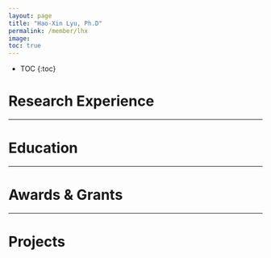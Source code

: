 ```yaml
---
layout: page
title: "Hao-Xin Lyu, Ph.D"
permalink: /member/lhx
image: 
toc: true
---
```


* TOC
{:toc}

Research Experience
============


***

Education
============

***

Awards & Grants
============

***

Projects
============


